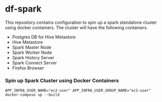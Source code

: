 # df-spark

This repository contains configuration to spin up a spark standalone cluster using docker containers. The cluster will have the following containers.

* Postgres DB for Hive Metastore
* Hive Metastore
* Spark Master Node
* Spark Worker Node
* Spark History Server
* Spark Connect Server
* Firefox Browser

### Spin up Spark Cluster using Docker Containers
```
APP_INFRA_USER_NAME="ec2-user" APP_INFRA_USER_GROUP_NAME="ec2-user" docker-compose up --build
```

